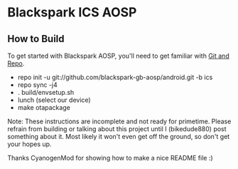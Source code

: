 Blackspark ICS AOSP
==================

How to Build
------------

To get started with Blackspark AOSP, you'll need to get
familiar with [Git and Repo](http://source.android.com/download/using-repo).

* repo init -u git://github.com/blackspark-gb-aosp/android.git -b ics
* repo sync -j4
* . build/envsetup.sh
* lunch (select our device)
* make otapackage

Note: These instructions are incomplete and not ready for primetime.  Please
refrain from building or talking about this project until I (bikedude880)
post something about it.  Most likely it won't even get off the ground, so
don't get your hopes up.

Thanks CyanogenMod for showing how to make a nice README file :)
